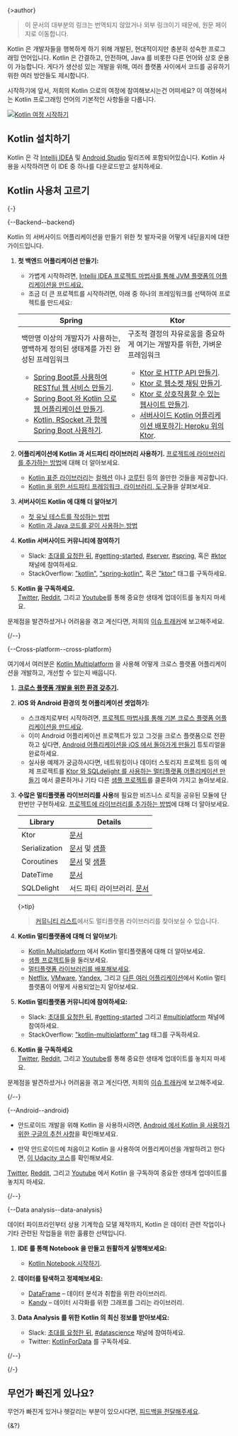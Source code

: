 
{>author}
> 이 문서의 대부분의 링크는 번역되지 않았거나 외부 링크이기 때문에, 원문 페이지로 이동합니다.

Kotlin 은 개발자들을 행복하게 하기 위해 개발된, 현대적이지만 충분히 성숙한 프로그래밍 언어입니다. 
Kotlin 은 간결하고, 안전하며, Java 를 비롯한 다른 언어와 상호 운용이 가능합니다. 게다가 생산성 있는 개발을 위해, 여러 플랫폼 사이에서 코드를 공유하기 위한 여러 방안들도 제시합니다.  

시작하기에 앞서, 저희의 Kotlin 으로의 여정에 참여해보시는건 어떠세요? 이 여정에서는 Kotlin 프로그래밍 언어의 기본적인 사항들을 다룹니다.

[![Kotlin 여정 시작하기](/take_kotlin_tour.svg)](https://kotlinlang.org/docs/kotlin-tour-welcome.html)

## Kotlin 설치하기
Kotlin 은 각 [Intellij IDEA](https://www.jetbrains.com/idea/download/) 및 [Android Studio](https://developer.android.com/studio) 릴리즈에 포함되어있습니다. 
Kotlin 사용을 시작하려면 이 IDE 중 하나를 다운로드받고 설치하세요.

## Kotlin 사용처 고르기

{-}

{--Backend--backend}  

Kotlin 의 서버사이드 어플리케이션을 만들기 위한 첫 발자국을 어떻게 내딛을지에 대한 가이드입니다.  

1. **첫 백엔드 어플리케이션 만들기:**
   - 가볍게 시작하려면, [Intellij IDEA 프로젝트 마법사를 통해 JVM 플랫폼의 어플리케이션을 만드세요.](https://kotlinlang.org/docs/jvm-get-started.html)
   - 조금 더 큰 프로젝트를 시작하려면, 아래 중 하나의 프레임워크를 선택하여 프로젝트를 만드세요:
   
   <table width="100%" >
   <thead>
   <tr>
    <th>Spring</th>
    <th>Ktor</th>
   </tr>
   </thead>
   <tr>
   <td width="50%">
   백만명 이상의 개발자가 사용하는, 명백하게 정의된 생태계를 가진 완성된 프레임워크
   <br/>
   <ul>
    <li><a href="https://kotlinlang.org/docs/jvm-get-started-spring-boot.md">Spring Boot를 사용하여 RESTful 웹 서비스 만들기</a>.</li>
    <li><a href="https://spring.io/guides/tutorials/spring-boot-kotlin/">Spring Boot 와 Kotlin 으로 웹 어플리케이션 만들기</a>.</li>
    <li><a href="https://spring.io/guides/tutorials/spring-webflux-kotlin-rsocket/">Kotlin, RSocket 과 함께 Spring Boot 사용하기</a>.</li>
   </ul>
   </td>
   <td width="50%">
    구조적 결정의 자유로움을 중요하게 여기는 개발자를 위한, 가벼운 프레임워크
   <ul>
    <li><a href="https://ktor.io/docs/creating-http-apis.html">Ktor 로 HTTP API 만들기</a>.</li>
    <li><a href="https://ktor.io/docs/creating-web-socket-chat.html">Ktor 로 웹소켓 채팅 만들기</a>.</li>
    <li><a href="https://ktor.io/docs/creating-interactive-website.html">Ktor 로 상호작용할 수 있는 웹사이트 만들기</a>.</li>
    <li><a href="https://ktor.io/docs/heroku.html">서버사이드 Kotlin 어플리케이션 배포하기: Heroku 위의 Ktor</a>.</li>
   </ul>

   </td>
   </tr>
   </table>

2. **어플리케이션에 Kotlin 과 서드파티 라이브러리 사용하기.** [프로젝트에 라이브러리를 추가하는 방법](https://kotlinlang.org/docs/gradle-configure-project.html#configure-dependencies)에 대해 더 알아보세요.
   - [Kotlin 표준 라이브러리](https://kotlinlang.org/api/latest/jvm/stdlib/)는 [컬렉션](https://kotlinlang.org/docs/collections-overview.html) 이나 [코루틴](/docs/coroutines-guide.md) 등의 쓸만한 것들을 제공합니다.
   - [Kotlin 을 위한 서드파티 프레임워크, 라이브러리, 도구](https://blog.jetbrains.com/kotlin/2020/11/server-side-development-with-kotlin-frameworks-and-libraries/)들을 살펴보세요.

3. **서버사이드 Kotlin 에 대해 더 알아보기**
   - [첫 유닛 테스트를 작성하는 방법](https://kotlinlang.org/docs/jvm-test-using-junit.html)
   - [Kotlin 과 Java 코드를 같이 사용하는 방법](https://kotlinlang.org/docs/mixing-java-kotlin-intellij.html)

4. **Kotlin 서버사이드 커뮤니티에 참여하기**
   - Slack: [초대를 요청한 뒤](https://surveys.jetbrains.com/s3/kotlin-slack-sign-up), [#getting-started](https://kotlinlang.slack.com/archives/C0B8MA7FA), [#server](https://kotlinlang.slack.com/archives/C0B8RC352), [#spring](https://kotlinlang.slack.com/archives/C0B8ZTWE4), 혹은 [#ktor](https://kotlinlang.slack.com/archives/C0A974TJ9) 채널에 참여하세요.
   - StackOverflow: ["kotlin"](https://stackoverflow.com/questions/tagged/kotlin), ["spring-kotlin"](https://stackoverflow.com/questions/tagged/spring-kotlin), 혹은 ["ktor"](https://stackoverflow.com/questions/tagged/ktor) 태그를 구독하세요.

5. **Kotlin 을 구독하세요.**  
   [Twitter](https://twitter.com/kotlin), [Reddit](https://www.reddit.com/r/Kotlin/), 그리고 [Youtube](https://www.youtube.com/channel/UCP7uiEZIqci43m22KDl0sNw)를 통해 중요한 생태계 업데이트를 놓치지 마세요. 

문제점을 발견하셨거나 어려움을 겪고 계신다면, 저희의 [이슈 트래커](https://youtrack.jetbrains.com/issues/KT)에 보고해주세요. 

{/--}

{--Cross-platform--cross-platform}

여기에서 여러분은 [Kotlin Multiplatform](https://kotlinlang.org/lp/multiplatform/) 을 사용해 어떻게 크로스 플랫폼 어플리케이션을 개발하고, 개선할 수 있는지 배웁니다.

1. **[크로스 플랫폼 개발을 위한 환경 갖추기](https://www.jetbrains.com/help/kotlin-multiplatform-dev/multiplatform-setup.html).**

2. **iOS 와 Android 환경의 첫 어플리케이션 셋업하기:**

   * 스크래치로부터 시작하려면, [프로젝트 마법사를 통해 기본 크로스 플랫폼 어플리케이션을 만드세요](https://www.jetbrains.com/help/kotlin-multiplatform-dev/multiplatform-create-first-app.html).
   * 이미 Android 어플리케이션 프로젝트가 있고 그것을 크로스 플랫폼으로 전환하고 싶다면, [Android 어플리케이션을 iOS 에서 돌아가게 만들기](https://www.jetbrains.com/help/kotlin-multiplatform-dev/multiplatform-integrate-in-existing-app.html) 튜토리얼을 완료하세요.
   * 실사용 예제가 궁금하시다면, 네트워킹이나 데이터 스토리지 프로젝트 등의 예제 프로젝트를 [Ktor 와 SQLdelight 를 사용하는 멀티플랫폼 어플리케이션 만들기](https://www.jetbrains.com/help/kotlin-multiplatform-dev/multiplatform-ktor-sqldelight.html) 에서 클론하거나 기타 다른 [샘플 프로젝트](https://www.jetbrains.com/help/kotlin-multiplatform-dev/multiplatform-samples.html)를 클론하여 가지고 놀아보세요.

3. **수많은 멀티플랫폼 라이브러리를 사용**해 필요한 비즈니스 로직을 공유된 모듈에 단 한번만 구현하세요. [프로젝트에 라이브러리를 추가하는 방법](https://kotlinlang.org/docs/multiplatform-add-dependencies.md)에 대해 더 알아보세요.

   | Library       | Details                                                                                                                                                                                |
   |---------------|----------------------------------------------------------------------------------------------------------------------------------------------------------------------------------------| 
   | Ktor          | [문서](https://ktor.io/docs/client.html)                                                                                                                                                 | 
   | Serialization | [문서](https://kotlinlang.org/docs/serialization.md) 및 [샘플](https://www.jetbrains.com/help/kotlin-multiplatform-dev/multiplatform-ktor-sqldelight.html#create-an-application-data-model) |
   | Coroutines    | [문서](coroutines-guide.md) 및 [샘플](coroutines-and-channels.md)                                                                                                                           |
   | DateTime      | [문서](https://github.com/Kotlin/kotlinx-datetime#readme)                                                                                                                                |
   | SQLDelight    | 서드 파티 라이브러리. [문서](https://cashapp.github.io/sqldelight/)                                                                                                                               |

   {>tip}
   > [커뮤니티 리스트](https://libs.kmp.icerock.dev/)에서도 멀티플랫폼 라이브러리를 찾아보실 수 있습니다.

4. **Kotlin 멀티플랫폼에 대해 더 알아보기:**
   * [Kotlin Multiplatform](https://kotlinlang.org/docs/multiplatform-get-started.md) 에서 Kotlin 멀티플랫폼에 대해 더 알아보세요.
   * [샘플 프로젝트](https://www.jetbrains.com/help/kotlin-multiplatform-dev/multiplatform-samples.html)들을 둘러보세요.
   * [멀티플랫폼 라이브러리를 배포해보세요](https://kotlinlang.org/docs/multiplatform-publish-lib.md).
   * [Netflix](https://netflixtechblog.com/netflix-android-and-ios-studio-apps-kotlin-multiplatform-d6d4d8d25d23), [VMware](https://kotlinlang.org/lp/multiplatform/case-studies/vmware/), [Yandex](https://kotlinlang.org/lp/multiplatform/case-studies/yandex/), 그리고 [다른 여러 어플리케이션](https://kotlinlang.org/lp/multiplatform/case-studies/)에서 Kotlin 멀티플랫폼이 어떻게 사용되었는지 알아보세요.

5. **Kotlin 멀티플랫폼 커뮤니티에 참여하세요:**

   * Slack: [초대를 요청한 뒤](https://surveys.jetbrains.com/s3/kotlin-slack-sign-up), [#getting-started](https://kotlinlang.slack.com/archives/C0B8MA7FA) 그리고 [#multiplatform](https://kotlinlang.slack.com/archives/C3PQML5NU) 채널에 참여하세요.
   * StackOverflow: ["kotlin-multiplatform" tag](https://stackoverflow.com/questions/tagged/kotlin-multiplatform) 태그를 구독하세요.

6. **Kotlin 을 구독하세요**  
   [Twitter](https://twitter.com/kotlin), [Reddit](https://www.reddit.com/r/Kotlin/), 그리고 [Youtube](https://www.youtube.com/channel/UCP7uiEZIqci43m22KDl0sNw)를 통해 중요한 생태계 업데이트를 놓치지 마세요.

문제점을 발견하셨거나 어려움을 겪고 계신다면, 저희의 [이슈 트래커](https://youtrack.jetbrains.com/issues/KT)에 보고해주세요.

{/--}

{--Android--android}

* 안드로이드 개발을 위해 Kotlin 을 사용하시려면, [Android 에서 Kotlin 을 사용하기 위한 구글의 추천 사항](https://developer.android.com/kotlin/get-started)을 확인해보세요.

* 만약 안드로이드에 처음이고 Kotlin 을 사용하여 어플리케이션을 개발하려고 한다면, [이 Udacity 코스](https://www.udacity.com/course/developing-android-apps-with-kotlin--ud9012)를 확인해보세요.

[Twitter](https://twitter.com/kotlin), [Reddit](https://www.reddit.com/r/Kotlin/), 그리고 [Youtube](https://www.youtube.com/channel/UCP7uiEZIqci43m22KDl0sNw) 에서 Kotlin 을 구독하여 중요한 생태계 업데이트를 놓치지 마세요.

{/--}

{--Data analysis--data-analysis}

데이터 파이프라인부터 상용 기계학습 모델 제작까지, Kotlin 은 데이터 관련 작업이나 기타 관련된 작업들을 위한 훌륭한 선택입니다.

1. **IDE 를 통해 Notebook 을 만들고 원활하게 실행해보세요:**

   * [Kotlin Notebook 시작하기](https://kotlinlang.org/docs/get-started-with-kotlin-notebooks.md).

2. **데이터를 탐색하고 정제해보세요:**

   * [DataFrame](https://kotlin.github.io/dataframe/overview.html) – 데이터 분석과 취합을 위한 라이브러리.
   * [Kandy](https://kotlin.github.io/kandy/welcome.html) – 데이터 시각화를 위한 그래프를 그리는 라이브러리.

3. **Data Analysis 를 위한 Kotlin 의 최신 정보를 받아보세요:**

   * Slack: [초대를 요청한 뒤](https://surveys.jetbrains.com/s3/kotlin-slack-sign-up), [#datascience](https://kotlinlang.slack.com/archives/C4W52CFEZ) 채널에 참여하세요.
   * Twitter: [KotlinForData](http://twitter.com/KotlinForData) 를 구독하세요.

{/--}

{/-}

## 무언가 빠진게 있나요?

무언가 빠진게 있거나 헷갈리는 부분이 있으시다면, [피드백을 전달해주세요](https://surveys.hotjar.com/d82e82b0-00d9-44a7-b793-0611bf6189df).

{&?}
